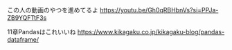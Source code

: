 この人の動画のやつを進めてるよ
https://youtu.be/Gh0qRBHbnVs?si=PPJa-ZB9YQFTtF3s



11章Pandasはこれいいね
https://www.kikagaku.co.jp/kikagaku-blog/pandas-dataframe/